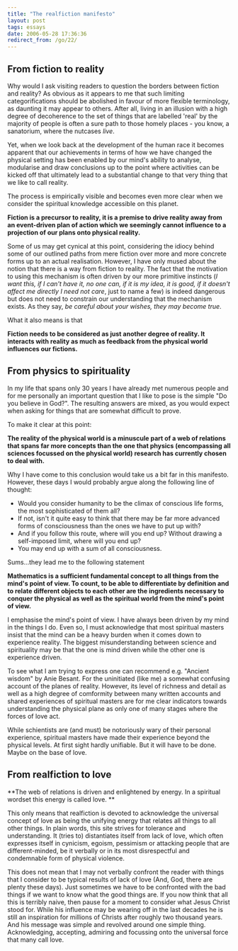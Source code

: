 ```yaml
---
title: "The realfiction manifesto"
layout: post
tags: essays
date: 2006-05-28 17:36:36
redirect_from: /go/22/
---
```


##  From fiction to reality 

Why would I ask visiting readers to question the borders between fiction and reality? As obvious as it appears to me that such limiting categorifications should be abolished in favour of more flexible terminology, as daunting it may appear to others. After all, living in an illusion with a high degree of decoherence to the set of things that are labelled &#39;real&#39; by the majority of people is often a sure path to those homely places - you know, a sanatorium, where the nutcases _live_.

Yet, when we look back at the development of the human race it becomes apparent that our achievements in terms of how we have changed the physical setting has been enabled by our mind&#39;s ability to analyse, modularise and draw conclusions up to the point where activities can be kicked off that ultimately lead to a substantial change to that very thing that we like to call reality.

The process is empirically visible and becomes even more clear when we consider the spiritual knowledge accessible on this planet.

**Fiction is a precursor to reality, it is a premise to drive reality away from an event-driven plan of action which we seemingly cannot influence to a projection of our plans onto physical reality.**

Some of us may get cynical at this point, considering the idiocy behind some of our outlined paths from mere fiction over more and more concrete forms up to an actual realisation. However, I have only mused about the notion that there is a way from fiction to reality. The fact that the motivation to using this mechanism is often driven by our more primitive instincts (_I want this, if I can&#39;t have it, no one can, if it is my idea, it is good, if it doesn&#39;t affect me directly I need not care_, just to name a few) is indeed dangerous but does not need to constrain our understanding that the mechanism exists. As they say, _be careful about your wishes, they may become true_.

What it also means is that

**Fiction needs to be considered as just another degree of reality. It interacts with reality as much as feedback from the physical world influences our fictions.** 

## From physics to spirituality

In my life that spans only 30 years I have already met numerous people and for me personally an important question that I like to pose is the simple &quot;Do you believe in God?&quot;. The resulting answers are mixed, as you would expect when asking for things that are somewhat difficult to prove.

To make it clear at this point:

**The reality of the physical world is a minuscule part of a web of relations that spans far more concepts than the one that physics (encompassing all sciences focussed on the physical world) research has currently chosen to deal with.** 

Why I have come to this conclusion would take us a bit far in this manifesto. However,  these days I would probably argue along the following line of thought:

*   Would you consider humanity to be the climax of conscious life forms, the most sophisticated of them all?
*   If not, isn&#39;t it quite easy to think that there may be far more advanced forms of consciousness than the ones we have to put up with?
*   And if you follow this route, where will you end up? Without drawing a self-imposed limit, where will you end up?
*   You may end up with a sum of all consciousness.

Sums...they lead me to the following statement 

**Mathematics is a sufficient fundamental concept to all things from the mind&#39;s point of view. To count, to be able to differentiate by definition and to relate different objects to each other are the ingredients necessary to conquer the physical as well as the spiritual world from the mind&#39;s point of view.**

I emphasise the mind&#39;s point of view. I have always been driven by my mind in the things I do. Even so, I must acknowledge that most spiritual masters insist that the mind can be a heavy burden when it comes down to experience reality. The biggest misunderstanding between science and spirituality may be that the one is mind driven while the other one is experience driven.

To see what I am trying to express one can recommend e.g. &quot;Ancient wisdom&quot; by Anie Besant. For the uninitiated (like me) a somewhat confusing account of the planes of reality. However, its level of richness and detail as well as a high degree of comformity between many written accounts and shared experiences of spiritual masters are for me clear indicators towards understanding the physical plane as only one of many stages where the forces of love act.

 While schientists are (and must) be notoriously wary of their personal experience, spiritual masters have made their experience beyond the physical levels. At first sight hardly unifiable. But it will have to be done. Maybe on the base of love. 

## From realfiction to love 

**The web of relations is driven and enlightened by energy. In a spiritual wordset this energy is called love. **

This only means that realfiction is devoted to acknowledge the universal concept of love as being the unifying energy that relates all things to all other things. In plain words, this site strives for tolerance and understanding. It (tries to) distantiates itself from lack of love, which often expresses itself in cynicism, egoism, pessimism or attacking people that are different-minded, be it verbally or in its most disrespectful and condemnable form of physical violence.

This does not mean that I may not verbally confront the reader with things that I consider to be typical results of lack of love (And, God, there are plenty these days). Just sometimes we have to be confronted with the bad things if we want to know what the good things are. If you now think that all this is terribly naive, then pause for a moment to consider what Jesus Christ stood for. While his influence may be wearing off in the last decades he is still an inspiration for millions of Christs after roughly two thousand years. And his message was simple and revolved around one simple thing. Acknowledging, accepting, admiring and focussing onto the universal force that many call love.  